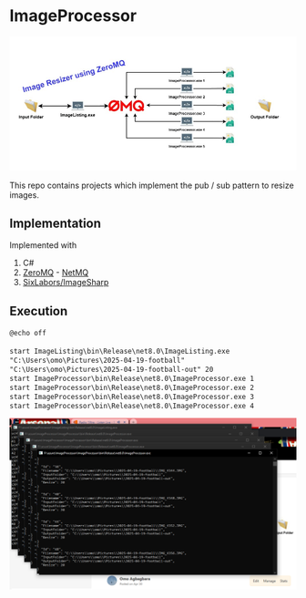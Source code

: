# ImageProcessor
![Publisher / Subscriber Pattern](images/pubsub.jpg)

This repo contains projects which implement the pub / sub pattern to resize images.

## Implementation
Implemented with 
1. C#
2. [ZeroMQ](https://zeromq.org/) - [NetMQ](https://github.com/zeromq/netmq)
3. [SixLabors/ImageSharp](https://github.com/SixLabors/ImageSharp)

## Execution
```
@echo off

start ImageListing\bin\Release\net8.0\ImageListing.exe "C:\Users\omo\Pictures\2025-04-19-football" "C:\Users\omo\Pictures\2025-04-19-football-out" 20
start ImageProcessor\bin\Release\net8.0\ImageProcessor.exe 1
start ImageProcessor\bin\Release\net8.0\ImageProcessor.exe 2
start ImageProcessor\bin\Release\net8.0\ImageProcessor.exe 3
start ImageProcessor\bin\Release\net8.0\ImageProcessor.exe 4
```

![Worker Processing Messages](images/2025-05-01%2009%2059%2003.png)